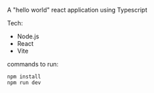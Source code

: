 A "hello world" react application using Typescript

Tech:
- Node.js
- React
- Vite

commands to run:
```
npm install
npm run dev
```

